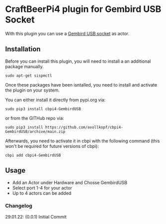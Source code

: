 # CraftBeerPi4 plugin for Gembird USB Socket 

With this plugin you can use a [Gembird USB socket](https://gembird.com/item.aspx?id=7415&lang=en) as actor.


## Installation

Before you can install this plugin, you will need to install a an additional package manually. 

`sudo apt-get sispmctl`

Once these packages have been isntalled, you need to install and activate the plugin on your system. 

You can either install it directly from pypi.org via:

`sudo pip3 install cbpi4-GembirdUSB`

or from the GITHub repo via:

`sudo pip3 install https://github.com/avollkopf/cbpi4-GembirdUSB/archive/main.zip`

Afterwards, you need to activate it in cbpi with the following command (this won't be required for future versions of cbpi):

`cbpi add cbpi4-GembirdUSB`

## Usage

- Add an Actor under Hardware and Chosse GembirdUSB
- Select port 1-4 for your actor
- Up to 4 actors can be added 

### Changelog

29.01.22: (0.0.1) Initial Commit

